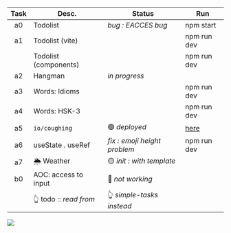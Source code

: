 | Task  | Desc.                 | Status                                 | Run            |
|:-----:|-----------------------|----------------------------------------|----------------|
| a0    | Todolist              | _bug : EACCES bug_                     | npm start
| a1    | Todolist (vite)       |                                        | npm run dev 
|&#8203;| Todolist (components) |                                        | npm run dev
| a2    | Hangman               | _in progress_                          |
| a3    | Words: Idioms         |                                        | npm run dev 
| a4    | Words: HSK-3          |                                        | npm run dev
| a5    | `io/coughing`         | :green_circle: _deployed_              | [here](https://nuoxoxo.github.io/coughing)
| a6    | useState . useRef     | _fix : emoji height problem_           | npm run dev
| a7    | 🌦️ Weather               | :yellow_circle: _init : with template_ | 
| b0    | AOC: access to input  | :red_circle: _not working_             | 
|&#8203;| 👆 todo :: _read from_| 👆 _simple-tasks instead_ 

![](https://i.imgur.com/Vi97P6T.jpg)
